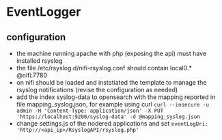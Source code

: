 # EventLogger
## configuration
  - the machine running apache with php (exposing the api) must have installed rsyslog
  - the file /etc/rsyslog.d/nifi-rsyslog.conf should contain local0.* @nifi:7780
  - on nifi should be loaded and instatiated the template to manage the rsyslog notifications (revise the configuration as needed)
  - add the index syslog-data to opensearch with the mapping reported in file mapping_syslog.json, for example using curl
    ```curl --insecure -u admin -H 'Content-Type: application/json' -X PUT 'https://localhost:9200/syslog-data' -d @mapping_syslog.json```
  - change settings.js of the nodered applications and set `eventLogUri: 'http://<api_ip>/RsyslogAPI/rsyslog.php'`
